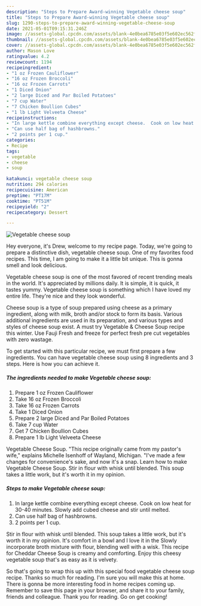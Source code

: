 ```yaml
---
description: "Steps to Prepare Award-winning Vegetable cheese soup"
title: "Steps to Prepare Award-winning Vegetable cheese soup"
slug: 1290-steps-to-prepare-award-winning-vegetable-cheese-soup
date: 2021-05-01T09:15:31.246Z
image: //assets-global.cpcdn.com/assets/blank-4e0bea6785e03f5e602ec562f230caae08da540cada707380b4fe1bbebba43da.png
thumbnail: //assets-global.cpcdn.com/assets/blank-4e0bea6785e03f5e602ec562f230caae08da540cada707380b4fe1bbebba43da.png
cover: //assets-global.cpcdn.com/assets/blank-4e0bea6785e03f5e602ec562f230caae08da540cada707380b4fe1bbebba43da.png
author: Mason Love
ratingvalue: 4.2
reviewcount: 1194
recipeingredient:
- "1 oz Frozen Cauliflower"
- "16 oz Frozen Broccoli"
- "16 oz Frozen Carrots"
- "1 Diced Onion"
- "2 large Diced and Par Boiled Potatoes"
- "7 cup Water"
- "7 Chicken Boullion Cubes"
- "1 lb Light Velveeta Cheese"
recipeinstructions:
- "In large kettle combine everything except cheese.  Cook on low heat for 30-40 minutes. Slowly add cubed cheese and stir until melted."
- "Can use half bag of hashbrowns."
- "2 points per 1 cup."
categories:
- Recipe
tags:
- vegetable
- cheese
- soup

katakunci: vegetable cheese soup 
nutrition: 294 calories
recipecuisine: American
preptime: "PT17M"
cooktime: "PT51M"
recipeyield: "2"
recipecategory: Dessert

---
```



![Vegetable cheese soup](//assets-global.cpcdn.com/assets/blank-4e0bea6785e03f5e602ec562f230caae08da540cada707380b4fe1bbebba43da.png)

Hey everyone, it's Drew, welcome to my recipe page. Today, we're going to prepare a distinctive dish, vegetable cheese soup. One of my favorites food recipes. This time, I am going to make it a little bit unique. This is gonna smell and look delicious.

Vegetable cheese soup is one of the most favored of recent trending meals in the world. It's appreciated by millions daily. It is simple, it is quick, it tastes yummy. Vegetable cheese soup is something which I have loved my entire life. They're nice and they look wonderful.

Cheese soup is a type of soup prepared using cheese as a primary ingredient, along with milk, broth and/or stock to form its basis. Various additional ingredients are used in its preparation, and various types and styles of cheese soup exist. A must try Vegetable &amp; Cheese Soup recipe this winter. Use Fauji Fresh and freeze for perfect fresh pre cut vegetables with zero wastage.


To get started with this particular recipe, we must first prepare a few ingredients. You can have vegetable cheese soup using 8 ingredients and 3 steps. Here is how you can achieve it.

<!--inarticleads1-->

##### The ingredients needed to make Vegetable cheese soup:

1. Prepare 1 oz Frozen Cauliflower
1. Take 16 oz Frozen Broccoli
1. Take 16 oz Frozen Carrots
1. Take 1 Diced Onion
1. Prepare 2 large Diced and Par Boiled Potatoes
1. Take 7 cup Water
1. Get 7 Chicken Boullion Cubes
1. Prepare 1 lb Light Velveeta Cheese


Vegetable Cheese Soup. &#34;This recipe originally came from my pastor&#39;s wife,&#34; explains Michelle Isenhoff of Wayland, Michigan. &#34;I&#39;ve made a few changes for convenience&#39;s sake, and now it&#39;s a snap. Learn how to make Vegetable Cheese Soup. Stir in flour with whisk until blended. This soup takes a little work, but it&#39;s worth it in my opinion. 

<!--inarticleads2-->

##### Steps to make Vegetable cheese soup:

1. In large kettle combine everything except cheese.  Cook on low heat for 30-40 minutes. Slowly add cubed cheese and stir until melted.
1. Can use half bag of hashbrowns.
1. 2 points per 1 cup.


Stir in flour with whisk until blended. This soup takes a little work, but it&#39;s worth it in my opinion. It&#39;s comfort in a bowl and I love it in the Slowly incorporate broth mixture with flour, blending well with a wisk. This recipe for Cheddar Cheese Soup is creamy and comforting. Enjoy this cheesy vegetable soup that&#39;s as easy as it is velvety. 

So that's going to wrap this up with this special food vegetable cheese soup recipe. Thanks so much for reading. I'm sure you will make this at home. There is gonna be more interesting food in home recipes coming up. Remember to save this page in your browser, and share it to your family, friends and colleague. Thank you for reading. Go on get cooking!

